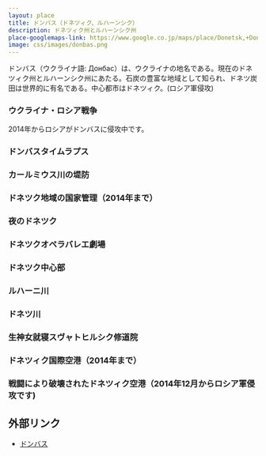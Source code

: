 ```yaml
---
layout: place
title: ドンバス（ドネツィク、ルハーンシク）
description: ドネツィク州とルハーンシク州
place-googlemaps-link: https://www.google.co.jp/maps/place/Donetsk,+Donetsk+Oblast,+Ukraine/
image: css/images/donbas.png
---
```

ドンバス（ウクライナ語: Донбас）は、ウクライナの地名である。現在のドネツィク州とルハーンシク州にあたる。石炭の豊富な地域として知られ、ドネツ炭田は世界的に有名である。中心都市はドネツィク。(ロシア軍侵攻)

### ウクライナ・ロシア戦争
2014年からロシアがドンバスに侵攻中です。

<div class="lazyload">
<!--
<img src="photos/donbas/war_map.jpg"/>
-->
</div>

### ドンバスタイムラプス
<div class="lazyload">
<!--
<div class="video-container"><iframe src="http://www.youtube.com/embed/sot6-bGenhQ?html5=1" frameborder="0"></iframe></div>
-->
</div>

### カールミウス川の堤防
<div class="lazyload">
<!--
<a title="By Андрей Патриков (Self-photographed) [Public domain], via Wikimedia Commons" href="https://commons.wikimedia.org/wiki/File%3ANabDonetsk.jpg"><img width="512" alt="NabDonetsk" src="https://upload.wikimedia.org/wikipedia/commons/2/2a/NabDonetsk.jpg"/></a>
-->
</div>

### ドネツク地域の国家管理（2014年まで）
<div class="lazyload">
<!--
<a title="By Brücke-Osteuropa (Own work) [Public domain], via Wikimedia Commons" href="https://commons.wikimedia.org/wiki/File%3ADonezk_02.JPG"><img width="2048" alt="Donezk 02" src="https://upload.wikimedia.org/wikipedia/commons/thumb/2/2a/Donezk_02.JPG/2048px-Donezk_02.JPG"/></a>
-->
</div>

### 夜のドネツク
<div class="lazyload">
<!--
<a title="By Русский: Юрий Нейло English: Yuriy Neylo AKA Samurai (OTRS:2011122110009499) [Public domain], via Wikimedia Commons" href="https://commons.wikimedia.org/wiki/File%3APedestrianstreet.jpg"><img width="2048" alt="Pedestrianstreet" src="https://upload.wikimedia.org/wikipedia/commons/thumb/f/f1/Pedestrianstreet.jpg/2048px-Pedestrianstreet.jpg"/></a>
-->
</div>

### ドネツクオペラバレエ劇場
<div class="lazyload">
<!--
<a title="By Podvalov (Own work) [GPL (http://www.gnu.org/licenses/gpl.html)], via Wikimedia Commons" href="https://commons.wikimedia.org/wiki/File%3ADonezk_Zentrum_Oper.JPG"><img width="2048" alt="Donezk Zentrum Oper" src="https://upload.wikimedia.org/wikipedia/commons/thumb/f/f0/Donezk_Zentrum_Oper.JPG/2048px-Donezk_Zentrum_Oper.JPG"/></a>
-->
</div>

### ドネツク中心部
<div class="lazyload">
<!--
<a title="Andrew Butko [GFDL 1.3 (www.gnu.org/licenses/fdl-1.3.html) or CC BY-SA 3.0 (http://creativecommons.org/licenses/by-sa/3.0)], via Wikimedia Commons" href="https://commons.wikimedia.org/wiki/File%3A%D0%A2%D0%B5%D0%B0%D1%82%D1%80%D0%B0%D0%BB%D1%8C%D0%BD%D0%B0%D1%8F_%D0%BF%D0%BB%D0%BE%D1%89%D0%B0%D0%B4%D1%8C_017.JPG"><img width="2048" alt="Театральная площадь 017" src="https://upload.wikimedia.org/wikipedia/commons/thumb/c/c7/%D0%A2%D0%B5%D0%B0%D1%82%D1%80%D0%B0%D0%BB%D1%8C%D0%BD%D0%B0%D1%8F_%D0%BF%D0%BB%D0%BE%D1%89%D0%B0%D0%B4%D1%8C_017.JPG/2048px-%D0%A2%D0%B5%D0%B0%D1%82%D1%80%D0%B0%D0%BB%D1%8C%D0%BD%D0%B0%D1%8F_%D0%BF%D0%BB%D0%BE%D1%89%D0%B0%D0%B4%D1%8C_017.JPG"/></a>
-->
</div>

### ルハーニ川
<div class="lazyload">
<!--
<p><a href="https://commons.wikimedia.org/wiki/File:20070609_001.jpg#/media/File:20070609_001.jpg"><img src="https://upload.wikimedia.org/wikipedia/commons/thumb/b/b9/20070609_001.jpg/1200px-20070609_001.jpg" alt="20070609 001.jpg"></a></p>
-->
</div>

### ドネツ川
<div class="lazyload">
<!--
<p><a href="https://commons.wikimedia.org/wiki/File:Sviatohirsk_Seversky_Donets_River_IMG_0347_1725.jpg#/media/File:Sviatohirsk_Seversky_Donets_River_IMG_0347_1725.jpg"><img src="https://upload.wikimedia.org/wikipedia/commons/thumb/7/7f/Sviatohirsk_Seversky_Donets_River_IMG_0347_1725.jpg/1200px-Sviatohirsk_Seversky_Donets_River_IMG_0347_1725.jpg" alt="Sviatohirsk Seversky Donets River IMG 0347 1725.jpg"></a></p>
-->
</div>

### 生神女就寝スヴャトヒルシク修道院
<div class="lazyload">
<!--
<p><a href="https://commons.wikimedia.org/wiki/File:Svjatogorsk,_Lavra_3.jpg#/media/File:Svjatogorsk,_Lavra_3.jpg"><img src="https://upload.wikimedia.org/wikipedia/commons/thumb/3/3a/Svjatogorsk%2C_Lavra_3.jpg/1200px-Svjatogorsk%2C_Lavra_3.jpg" alt="Svjatogorsk, Lavra 3.jpg"></a></p>
-->
</div>

### ドネツィク国際空港（2014年まで）
<div class="lazyload">
<!--
<a title="By Michael1238 (Own work) [CC BY-SA 3.0 (http://creativecommons.org/licenses/by-sa/3.0)], via Wikimedia Commons" href="https://commons.wikimedia.org/wiki/File%3AIMAG2080.jpg"><img width="2048" alt="IMAG2080" src="https://upload.wikimedia.org/wikipedia/commons/thumb/f/fb/IMAG2080.jpg/2048px-IMAG2080.jpg"/></a>
-->
</div>

### 戦闘により破壊されたドネツィク空港（2014年12月からロシア軍侵攻です)
<div class="lazyload">
<!--
<p><a href="https://commons.wikimedia.org/wiki/File:Ruins_of_Donetsk_International_airport_(16).jpg#/media/File:Ruins_of_Donetsk_International_airport_(16).jpg"><img src="https://upload.wikimedia.org/wikipedia/commons/c/ce/Ruins_of_Donetsk_International_airport_%2816%29.jpg" alt="Ruins of Donetsk International airport (16).jpg"></a></p>
-->
</div>

## 外部リンク
* <a href="http://ja.wikipedia.org/wiki/%E3%83%89%E3%83%B3%E3%83%90%E3%82%B9">ドンバス</a>
